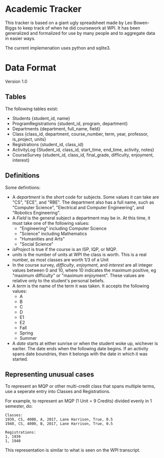 Academic Tracker
================

This tracker is based on a giant ugly spreadsheet made by Leo Bowen-Biggs to keep track of when he did coursework at WPI.
It has been generalized and formalized for use by many people and to aggregate data in easier ways.

The current implemenation uses python and sqlite3. 

# Data Format
Version 1.0

## Tables
The following tables exist:

* Students {student_id, name}
* ProgramRegistrations {student_id, program, department}
* Departments {department, full_name, field}
* Class {class_id, department, course_number, term, year, professor, is_project, units}
* Registrations {student_id, class_id}
* ActivityLog {Student_id, class_id, start_time, end_time, activity, notes}
* CourseSurvey {student_id, class_id, final_grade, difficulty, enjoyment, interest}

## Definitions
Some definitions:

* A *department* is the short code for subjects. Some values it can take are "CS", "ECE", and "RBE". The department also has a full name, such as "Computer Science", "Electrical and Computer Engineering", and "Robotics Engineering". 
* A *Field* is the general subject a department may be in. At this time, it must take one of the following values:
  * "Engineering" including Computer Science
  * "Science" including Mathematics
  * "Humanities and Arts"
  * "Social Science"
* *isProject* is true if the course is an ISP, IQP, or MQP.
* *units* is the number of units at WPI the class is worth. This is a real number, as most classes are worth 1/3 of a Unit
* In the course survey, *difficulty*, *enjoyment*, and *interest* are all integer values between 0 and 10, where 10 indicates the maximum positive, eg "maximum difficulty" or "maximum enjoyment". These values are relative only to the student's personal beliefs. 
* A *term* is the name of the term it was taken. It accepts the following values:
  * A
  * B
  * C
  * D
  * E1
  * E2
  * Fall
  * Spring
  * Summer
* A *date* starts at either sunrise or when the student woke up, wichever is earlier. The date ends when the following date begins. If an activity spans date boundries, then it belongs with the date in which it was started.

## Representing unusual cases
To represent an MQP or other multi-credit class that spans multiple terms, use a seperate entry into Classes and Registrations. 

For example, to represent an MQP (1 Unit = 9 Credits) divided evenly in 1 semester, do:

```
Classes: 
1939, CS, 4000, A, 2017, Lane Harrison, True, 0.5
1940, CS, 4000, B, 2017, Lane Harrison, True, 0.5

Registrations:
1, 1939
1, 1940
```

This representation is similar to what is seen on the WPI transcript.

